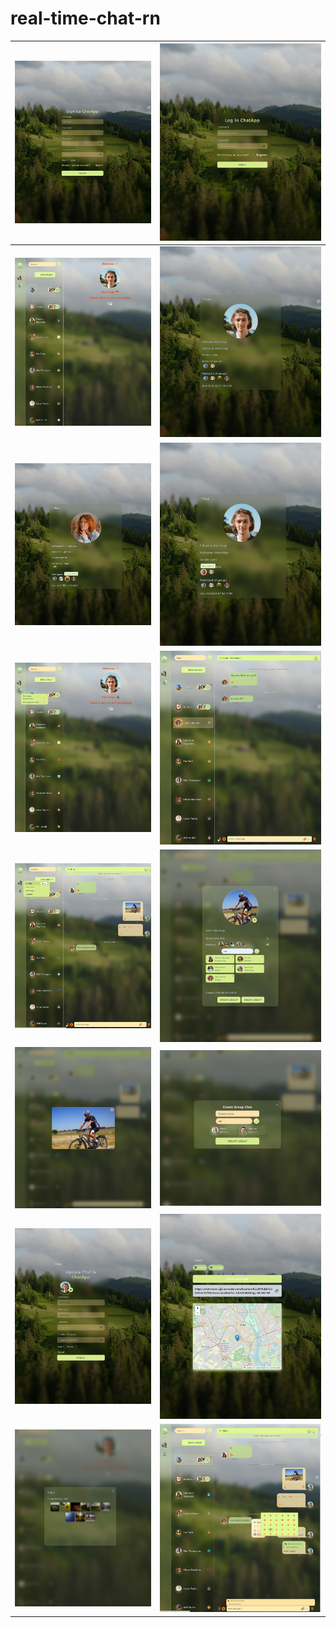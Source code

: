 # real-time-chat-rn


| ![Screenshot](/frontend/public/screenshots/Screenshot_2.png) | ![Screenshot](/frontend/public/screenshots/Screenshot_1.png) |
| ------------------------------------------------------ | ------------------------------------------------------ |
| ![Screenshot](/frontend/public/screenshots/Screenshot_3.png) | ![Screenshot](/frontend/public/screenshots/Screenshot_4.png) |
| ![Screenshot](/frontend/public/screenshots/Screenshot_4.1.png) | ![Screenshot](/frontend/public/screenshots/Screenshot_4.2.png) |
| ![Screenshot](/frontend/public/screenshots/Screenshot_5.png) | ![Screenshot](/frontend/public/screenshots/Screenshot_6.png)
| ![Screenshot](/frontend/public/screenshots/Screenshot_7.png) | ![Screenshot](/frontend/public/screenshots/Screenshot_8.png) |
| ![Screenshot](/frontend/public/screenshots/Screenshot_9.png) | ![Screenshot](/frontend/public/screenshots/Screenshot_10.png) |
| ![Screenshot](/frontend/public/screenshots/Screenshot_11.png) | ![Screenshot](/frontend/public/screenshots/Screenshot_12.png) |
| ![Screenshot](/frontend/public/screenshots/Screenshot_13.png) | ![Screenshot](/frontend/public/screenshots/Screenshot_14.png) |
